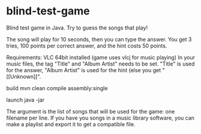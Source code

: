 # blind-test-game

Blind test game in Java.
Try to guess the songs that play!

The song will play for 10 seconds, then you can type the answer.
You get 3 tries, 100 points per correct answer, and the hint costs 50 points.

Requirements:
  VLC 64bit installed (game uses vlcj for music playing)
  In your music files, the tag "Title" and "Album Artist" needs to be set.
  "Title" is used for the answer, "Album Artist" is used for the hint (else you get "[[Unknown]]".

build
  mvn clean compile assembly:single

launch
  java -jar <jarfile> <file>

The <file> argument is the list of songs that will be used for the game: one filename per line.
If you have you songs in a music library software, you can make a playlist and export it to get a compatible file.
